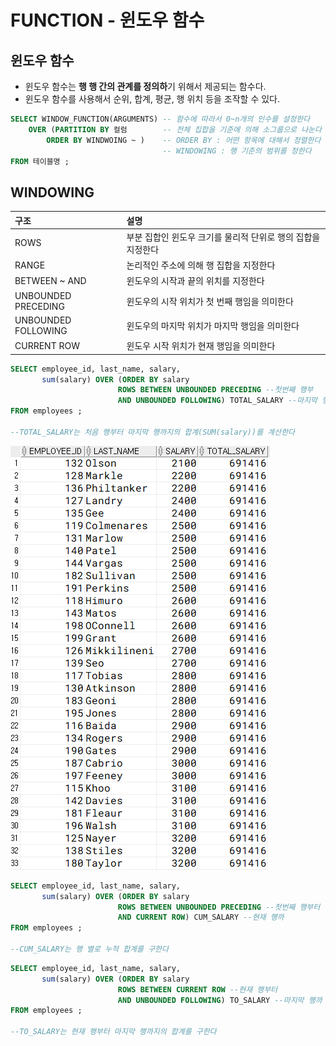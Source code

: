 # FUNCTION - 윈도우 함수

## 윈도우 함수 

* 윈도우 함수는 **행 행 간의 관계를 정의하**기 위해서 제공되는 함수다. 
* 윈도우 함수를 사용해서 순위, 합계, 평균, 행 위치 등을 조작할 수 있다. 

```sql
SELECT WINDOW_FUNCTION(ARGUMENTS) -- 함수에 따라서 0~n개의 인수를 설정한다 
    OVER (PARTITION BY 컬럼        -- 전체 집합을 기준에 의해 소그룹으로 나눈다 
        ORDER BY WINDWOING ~ )    -- ORDER BY : 어떤 항목에 대해서 정렬한다 
                                  -- WINDOWING : 행 기준의 범위를 정한다 
FROM 테이블명 ; 
```

## WINDOWING 

| 구조 | 설명 |
| :--- | :--- |
| ROWS | 부분 집합인 윈도우 크기를 물리적 단위로 행의 집합을 지정한다 |
| RANGE | 논리적인 주소에 의해 행 집합을 지정한다  |
| BETWEEN ~ AND | 윈도우의 시작과 끝의 위치를 지정한다  |
| UNBOUNDED PRECEDING | 윈도우의 시작 위치가 첫 번째 행임을 의미한다  |
| UNBOUNDED FOLLOWING  | 윈도우의 마지막 위치가 마지막 행임을 의미한다  |
| CURRENT ROW | 윈도우 시작 위치가 현재 행임을 의미한다  |

```sql
SELECT employee_id, last_name, salary, 
       sum(salary) OVER (ORDER BY salary 
                        ROWS BETWEEN UNBOUNDED PRECEDING --첫번째 행부 
                        AND UNBOUNDED FOLLOWING) TOTAL_SALARY --마지막 행까
FROM employees ; 

--TOTAL_SALARY는 처음 행부터 마지막 행까지의 합계(SUM(salary))를 계산한다                                 
```

![...&#xC774;&#xD558; &#xC0DD;&#xB7B5;](.gitbook/assets/image.png)



```sql
SELECT employee_id, last_name, salary, 
       sum(salary) OVER (ORDER BY salary 
                        ROWS BETWEEN UNBOUNDED PRECEDING --첫번째 행부터
                        AND CURRENT ROW) CUM_SALARY --현재 행까
FROM employees ; 

--CUM_SALARY는 행 별로 누적 합계를 구한다 
```



```sql
SELECT employee_id, last_name, salary, 
       sum(salary) OVER (ORDER BY salary 
                        ROWS BETWEEN CURRENT ROW --현재 행부터 
                        AND UNBOUNDED FOLLOWING) TO_SALARY --마지막 행까
FROM employees ; 

--TO_SALARY는 현재 행부터 마지막 행까지의 합계를 구한다 
```


